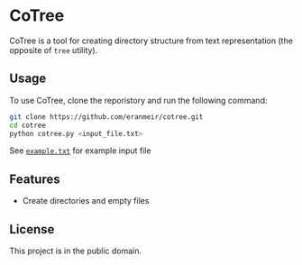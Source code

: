 # CoTree

CoTree is a tool for creating directory structure from text representation (the opposite of `tree` utility).



## Usage

To use CoTree, clone the reporistory and run the following command:

```bash
git clone https://github.com/eranmeir/cotree.git
cd cotree
python cotree.py <input_file.txt>
```

See [`example.txt`](<example.txt>) for example input file

## Features

- Create directories and empty files

## License

This project is in the public domain.

